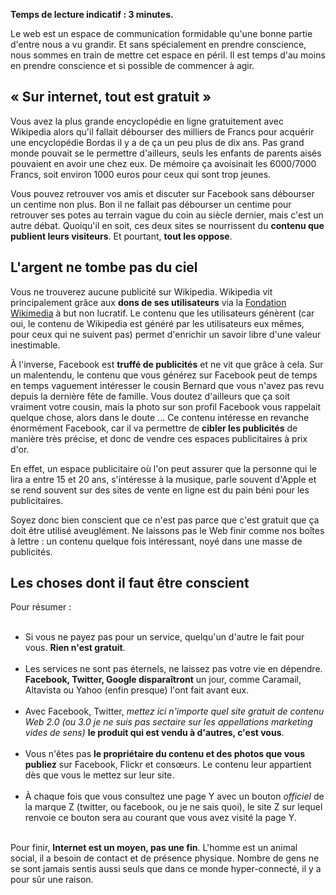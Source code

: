 <!-- 
.. title: Internet : rien n'est gratuit
.. slug: internet-rien-nest-gratuit
.. date: 2013-01-11 11:48:33+01:00
.. tags: Web
.. category: 
.. link: 
.. description: 
.. type: text
-->

<p><p><strong>Temps de lecture indicatif : 3 minutes.</strong></p></p>

<p><p>Le web est un espace de communication formidable qu'une bonne partie d'entre nous a vu grandir. Et sans spécialement en prendre conscience, nous sommes en train de mettre cet espace en péril. Il est temps d'au moins en prendre conscience et si possible de commencer à agir.</p></p>

<p><h2>« Sur internet, tout est gratuit »</h2></p>

<p><p>Vous avez la plus grande encyclopédie en ligne gratuitement avec Wikipedia alors qu'il fallait débourser des milliers de Francs pour acquérir une encyclopédie Bordas il y a de ça un peu plus de dix ans. Pas grand monde pouvait se le permettre d'ailleurs, seuls les enfants de parents aisés pouvaient en avoir une chez eux. De mémoire ça avoisinait les 6000/7000 Francs, soit environ 1000 euros pour ceux qui sont trop jeunes.</p></p>

<p><p>Vous pouvez retrouver vos amis et discuter sur Facebook sans débourser un centime non plus. Bon il ne fallait pas débourser un centime pour retrouver ses potes au terrain vague du coin au siècle dernier, mais c'est un autre débat. Quoiqu'il en soit, ces deux sites se nourrissent du <strong>contenu que publient leurs visiteurs</strong>. Et pourtant, <strong>tout les oppose</strong>.</p></p>

<p><h2>L'argent ne tombe pas du ciel</h2></p>

<p><p>Vous ne trouverez aucune publicité sur Wikipedia. Wikipedia vit principalement grâce aux <strong>dons de ses utilisateurs</strong> via la <a href="http://fr.wikipedia.org/wiki/Wikimedia_Foundation">Fondation Wikimedia</a> à but non lucratif. Le contenu que les utilisateurs génèrent (car oui, le contenu de Wikipedia est généré par les utilisateurs eux mêmes, pour ceux qui ne suivent pas) permet d'enrichir un savoir libre d'une valeur inestimable.</p></p>

<p><p>À l'inverse, Facebook est <strong>truffé de publicités</strong> et ne vit que grâce à cela. Sur un malentendu, le contenu que vous générez sur Facebook peut de temps en temps vaguement intéresser le cousin Bernard que vous n'avez pas revu depuis la dernière fête de famille. Vous doutez d'ailleurs que ça soit vraiment votre cousin, mais la photo sur son profil Facebook vous rappelait quelque chose, alors dans le doute ... Ce contenu intéresse en revanche énormément Facebook, car il va permettre de <strong>cibler les publicités</strong> de manière très précise, et donc de vendre ces espaces publicitaires à prix d'or.</p></p>

<p><p>En effet, un espace publicitaire où l'on peut assurer que la personne qui le lira a entre 15 et 20 ans, s'intéresse à la musique, parle souvent d'Apple et se rend souvent sur des sites de vente en ligne est du pain béni pour les publicitaires.</p></p>

<p><p>Soyez donc bien conscient que ce n'est pas parce que c'est gratuit que ça doit être utilisé aveuglément. Ne laissons pas le Web finir comme nos boîtes à lettre : un contenu quelque fois intéressant, noyé dans une masse de publicités.</p></p>

<p><h2>Les choses dont il faut être conscient</h2></p>

<p><p>Pour résumer :</p></p>

<p><ul><br /><li>Si vous ne payez pas pour un service, quelqu'un d'autre le fait pour vous. <strong>Rien n'est gratuit</strong>.</li><br /><li>Les services ne sont pas éternels, ne laissez pas votre vie en dépendre. <strong>Facebook, Twitter, Google disparaîtront</strong> un jour, comme Caramail, Altavista ou Yahoo (enfin presque) l'ont fait avant eux.</li><br /><li>Avec Facebook, Twitter, <em>mettez ici n'importe quel site gratuit de contenu Web 2.0 (ou 3.0 je ne suis pas sectaire sur les appellations marketing vides de sens)</em> <strong>le produit qui est vendu à d'autres, c'est vous</strong>.</li><br /><li>Vous n'êtes pas <strong>le propriétaire du contenu et des photos que vous publiez</strong> sur Facebook, Flickr et consœurs. Le contenu leur appartient dès que vous le mettez sur leur site.</li><br /><li>À chaque fois que vous consultez une page Y avec un bouton <em>officiel</em> de la marque Z (twitter, ou facebook, ou je ne sais quoi), le site Z sur lequel renvoie ce bouton sera au courant que vous avez visité la page Y.</li><br /></ul></p>

<p><p>Pour finir, <strong>Internet est un moyen, pas une fin</strong>. L'homme est un animal social, il a besoin de contact et de présence physique. Nombre de gens ne se sont jamais sentis aussi seuls que dans ce monde hyper-connecté, il y a pour sûr une raison.</p></p>
